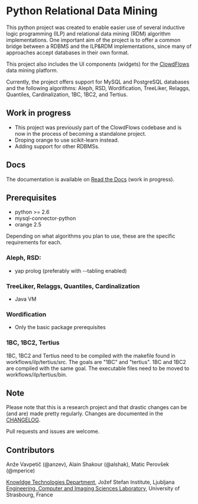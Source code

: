 # Python Relational Data Mining #

This python project was created to enable easier use of several inductive logic programming (ILP) and relational data mining (RDM)
algorithm implementations. One important aim of the project is to offer a common bridge between a RDBMS and the ILP&RDM implementations, since many of approaches accept databases in their own format.

This project also includes the UI components (widgets) for the [ClowdFlows](https://github.com/janezkranjc/clowdflows/) data mining platform.

<!-- TODO: add citations, licenses --> 
Currently, the project offers support for MySQL and PostgreSQL databases and the following algorithms: Aleph, RSD, Wordification, TreeLiker, Relaggs, Quantiles, Cardinalization, 1BC, 1BC2, and Tertius.

## Work in progress ##

* This project was previously part of the ClowdFlows codebase and is now in the process of becoming a standalone project. 
* Droping orange to use scikit-learn instead.
* Adding support for other RDBMSs.

## Docs ##

The documentation is available on [Read the Docs](http://rdm.readthedocs.org/en/latest/) (work in progress).

## Prerequisites ##

* python >= 2.6
* mysql-connector-python
* orange 2.5

Depending on what algorithms you plan to use, these are the specific requirements for each.

### Aleph, RSD: ###
* yap prolog (preferably with --tabling enabled)

### TreeLiker, Relaggs, Quantiles, Cardinalization ###
* Java VM

### Wordification ###
* Only the basic package prerequisites

### 1BC, 1BC2, Tertius ###

1BC, 1BC2 and Tertius need to be compiled with the makefile found in workflows/ilp/tertius/src. The goals are "1BC" and "tertius". 1BC and 1BC2 are compiled with the same goal. The executable files need to be moved to workflows/ilp/tertius/bin.

## Note ##

Please note that this is a research project and that drastic changes can be (and are) made pretty regularly. Changes are documented in the [CHANGELOG](CHANGELOG.md).

Pull requests and issues are welcome.

## Contributors ##

Anže Vavpetič (@anzev), Alain Shakour (@alshak), Matic Perovšek (@mperice)

[Knowldge Technologies Department](http://kt.ijs.si), Jožef Stefan Institute, Ljubljana
[Engineering, Computer and Imaging Sciences Laboratory](http://icube-bfo.unistra.fr/en/index.php/Home), University of Strasbourg, France
